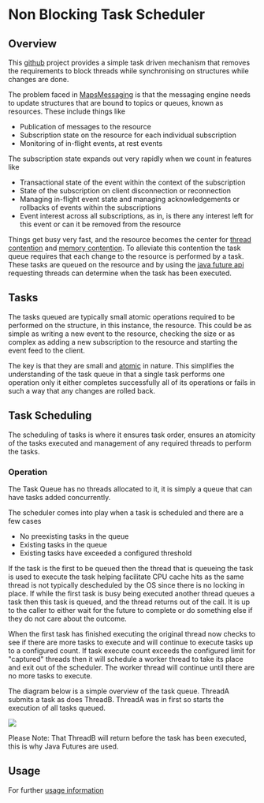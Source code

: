 # Non Blocking Task Scheduler

## Overview
This [github](https://github.com/Maps-Messaging/non_block_task_scheduler) project provides a simple task driven mechanism that removes the requirements to block threads while synchronising on structures while changes are done.

The problem faced in [MapsMessaging](index.html) is that the messaging engine needs to update structures that are bound to topics or queues, known as resources. These include things like

* Publication of messages to the resource
* Subscription state on the resource for each individual subscription
* Monitoring of in-flight events, at rest events

The subscription state expands out very rapidly when we count in features like

* Transactional state of the event within the context of the subscription
* State of the subscription on client disconnection or reconnection
* Managing in-flight event state and managing acknowledgements or rollbacks of events within the subscriptions
* Event interest across all subscriptions, as in, is there any interest left for this event or can it be removed from the resource

Things get busy very fast, and the resource becomes the center for [thread contention](https://en.wikipedia.org/wiki/Resource_contention) and [memory contention](https://en.wikipedia.org/wiki/Cache_hierarchy). 
To alleviate this contention the task queue requires that each change to the resource is performed by a task. 
These tasks are queued on the resource and by using the [java future api](https://docs.oracle.com/javase/7/docs/api/java/util/concurrent/Future.html) requesting threads can determine when the task has been executed.

## Tasks

The tasks queued are typically small atomic operations required to be performed on the structure, in this instance, the resource. 
This could be as simple as writing a new event to the resource, checking the size or as complex as adding a new subscription to the resource and starting the event
feed to the client.

The key is that they are small and [atomic](https://en.wikipedia.org/wiki/Linearizability) in nature. This simplifies the understanding of the task queue in that a single task performs one operation only it either completes successfully all of its operations or fails in such a way that any changes are rolled back.

## Task Scheduling

The scheduling of tasks is where it ensures task order, ensures an atomicity of the tasks executed and management of any required threads to perform the tasks.

### Operation

The Task Queue has no threads allocated to it, it is simply a queue that can have tasks added concurrently.

The scheduler comes into play when a task is scheduled and there are a few cases

* No preexisting tasks in the queue
* Existing tasks in the queue
* Existing tasks have exceeded a configured threshold


If the task is the first to be queued then the thread that is queueing the task is used to execute the task helping facilitate CPU cache hits as the same thread is not typically descheduled by the OS since there is no locking in place.
If while the first task is busy being executed another thread queues a task then this task is queued, and the thread returns out of the call. It is up to the caller to either wait for the future to complete or do something else if they do not care about the outcome.

When the first task has finished executing the original thread now checks to see if there are more tasks to execute and will continue to execute tasks up to a configured count. 
If task execute count exceeds the configured limit for "captured" threads then it will schedule a worker thread to take its place and exit out of the scheduler.
The worker thread will continue until there are no more tasks to execute.

The diagram below is a simple overview of the task queue. ThreadA submits a task as does ThreadB. ThreadA was in first so starts the execution of all tasks queued.

<!-- Diagram A-->
[![](https://mermaid.ink/img/eyJjb2RlIjoic2VxdWVuY2VEaWFncmFtXG5UaHJlYWRBLS0-PitUYXNrU2NoZWR1bGVyOiBTY2hlZHVsZSBUYXNrXG5UaHJlYWRCLS0-PitUYXNrU2NoZWR1bGVyOiBTY2hlZHVsZSBUYXNrXG5UaHJlYWRCIC0tPiBUaHJlYWRCOiBXYWl0IFRhc2sgQ29tcGxldGVcblRhc2tTY2hlZHVsZXItLT4-LVRocmVhZEI6ICBUYXNrIFF1ZXVlZFxubG9vcCBTY2hlZHVsZXI6UXVldWU6cG9wKClcbiAgICBUYXNrU2NoZWR1bGVyLT4-VGFzazogdGFzay5ydW4oKVxuICAgIFRhc2stLT5UYXNrOiBDb21wbGV0ZWRcbmVuZCAgICBcblRhc2tTY2hlZHVsZXItLT4-LVRocmVhZEE6ICBUYXNrcyBRdWV1ZWRcblRocmVhZEEgLS0-IFRocmVhZEE6IFdhaXQgVGFzayBDb21wbGV0ZVxuIiwibWVybWFpZCI6e30sInVwZGF0ZUVkaXRvciI6ZmFsc2V9)](https://mermaid-js.github.io/mermaid-live-editor/#/edit/eyJjb2RlIjoic2VxdWVuY2VEaWFncmFtXG5UaHJlYWRBLS0-PitUYXNrU2NoZWR1bGVyOiBTY2hlZHVsZSBUYXNrXG5UaHJlYWRCLS0-PitUYXNrU2NoZWR1bGVyOiBTY2hlZHVsZSBUYXNrXG5UaHJlYWRCIC0tPiBUaHJlYWRCOiBXYWl0IFRhc2sgQ29tcGxldGVcblRhc2tTY2hlZHVsZXItLT4-LVRocmVhZEI6ICBUYXNrIFF1ZXVlZFxubG9vcCBTY2hlZHVsZXI6UXVldWU6cG9wKClcbiAgICBUYXNrU2NoZWR1bGVyLT4-VGFzazogdGFzay5ydW4oKVxuICAgIFRhc2stLT5UYXNrOiBDb21wbGV0ZWRcbmVuZCAgICBcblRhc2tTY2hlZHVsZXItLT4-LVRocmVhZEE6ICBUYXNrcyBRdWV1ZWRcblRocmVhZEEgLS0-IFRocmVhZEE6IFdhaXQgVGFzayBDb21wbGV0ZVxuIiwibWVybWFpZCI6e30sInVwZGF0ZUVkaXRvciI6ZmFsc2V9)


Please Note: That ThreadB will return before the task has been executed, this is why Java Futures are used.

## Usage

For further [usage information](usage.md)
